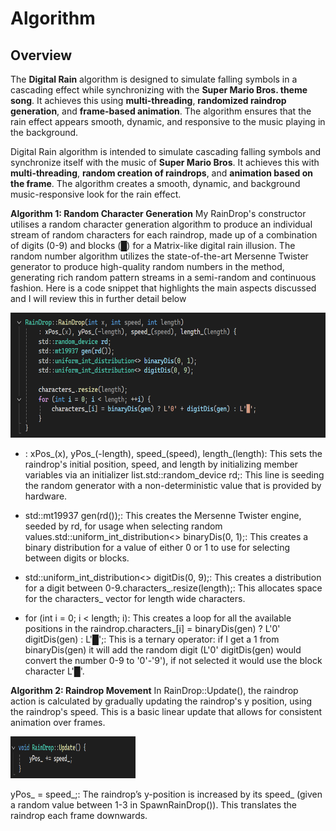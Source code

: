 # Algorithm

## Overview  

The **Digital Rain** algorithm is designed to simulate falling symbols in a cascading effect while synchronizing with the **Super Mario Bros. theme song**. It achieves this using **multi-threading**, **randomized raindrop generation**, and **frame-based animation**. The algorithm ensures that the rain effect appears smooth, dynamic, and responsive to the music playing in the background.

Digital Rain algorithm is intended to simulate cascading falling symbols and synchronize itself with the music of **Super Mario Bros**. It achieves this with **multi-threading**, **random creation of raindrops**, and **animation based on the frame**. The algorithm creates a smooth, dynamic, and background music-responsive look for the rain effect.

**Algorithm 1: Random Character Generation**
My RainDrop's constructor utilises a random character generation algorithm to produce an individual stream of random characters for each raindrop, made up of a combination of digits (0-9) and blocks (█) for a Matrix-like digital rain illusion. The random number algorithm utilizes the state-of-the-art Mersenne Twister generator to produce high-quality random numbers in the method, generating rich random pattern streams in a semi-random and continuous fashion. Here is a code snippet that highlights the main aspects discussed and I will review this in further detail below

<img src="docs/assets/images/codesnippet.png" width="600" height="200">

- : xPos_(x), yPos_(-length), speed_(speed), length_(length): This sets the raindrop's initial position, speed, and length by initializing member variables via an initializer list.std::random_device rd;: This line is seeding the random generator with a non-deterministic value that is provided by hardware.

- std::mt19937 gen(rd());: This creates the Mersenne Twister engine, seeded by rd, for usage when selecting random values.std::uniform_int_distribution<> binaryDis(0, 1);: This creates a binary distribution for a value of either 0 or 1 to use for selecting between digits or blocks.

- std::uniform_int_distribution<> digitDis(0, 9);: This creates a distribution for a digit between 0-9.characters_.resize(length);: This allocates space for the characters_ vector for length wide characters.

- for (int i = 0; i < length;   i): This creates a loop for all the available positions in the raindrop.characters_[i] = binaryDis(gen) ? L'0'   digitDis(gen) : L'█';: This is a ternary operator: if I get a 1 from binaryDis(gen) it will add the random digit (L'0'   digitDis(gen) would convert the number 0-9 to '0'-'9'), if not selected it would use the block character L'█'.

**Algorithm 2: Raindrop Movement**
In RainDrop::Update(), the raindrop action is calculated by gradually updating the raindrop's y position, using the raindrop's speed. This is a basic linear update that allows for consistent animation over frames.

<img src="docs/assets/images/codesnippet1.png" width="200" height="66.66">

yPos_  = speed_;: The raindrop’s y-position is increased by its speed_ (given a random value between 1-3 in SpawnRainDrop()). This translates the raindrop each frame downwards.


